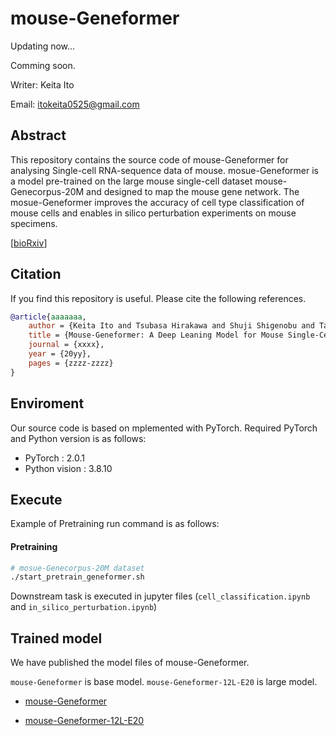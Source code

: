 # mouse-Geneformer
Updating now...

Comming soon.


Writer: Keita Ito

Email: itokeita0525@gmail.com

## Abstract 
This repository contains the source code of mouse-Geneformer for analysing Single-cell RNA-sequence data of mouse. mosue-Geneformer is a model pre-trained on the large mouse single-cell dataset mouse-Genecorpus-20M and designed to map the mouse gene network. The mosue-Geneformer improves the accuracy of cell type classification of mouse cells and enables in silico perturbation experiments on mouse specimens.

<!-- PLOS Genetics の URL を載せる-->
<!-- [[PLOS Genetics](hhttps://journals.plos.org/plosgenetics/...)]-->

<!--bioRxiv の URL を載せる -->
[[bioRxiv](https://www.biorxiv.org/content/...)]

## Citation
If you find this repository is useful. Please cite the following references.

<!-- PLOS Genetics の bibtex を載せる -->

<!--bioRxiv の bibtex を載せる -->
```bibtex 
@article{aaaaaaa,
    author = {Keita Ito and Tsubasa Hirakawa and Shuji Shigenobu and Takayoshi Yamashita and Hironobu Fujiyoshi},
    title = {Mouse-Geneformer: A Deep Leaning Model for Mouse Single-Cell Transcriptome and Its Cross-Species Utility},
    journal = {xxxx},
    year = {20yy},
    pages = {zzzz-zzzz}
}
```
## Enviroment
Our source code is based on mplemented with PyTorch. 
Required PyTorch and Python version is as follows:
- PyTorch : 2.0.1
- Python vision : 3.8.10

## Execute
Example of Pretraining run command is as follows:

#### Pretraining
```bash
# mosue-Genecorpus-20M dataset
./start_pretrain_geneformer.sh
```
Downstream task is executed in jupyter files (`cell_classification.ipynb` and `in_silico_perturbation.ipynb`)

## Trained model
We have published the model files of mouse-Geneformer.

 `mouse-Geneformer` is base model. `mouse-Geneformer-12L-E20` is large model.

<!-- mouse-Geneformer の事前学習済みモデルの google drive の URL を載せる-->
- [mouse-Geneformer](https://drive.google.com/...)
<!-- mouse-Geneformer-L12-E20 の事前学習済みモデルの google drive の URL を載せる-->
- [mouse-Geneformer-12L-E20](https://drive.google.com/...)